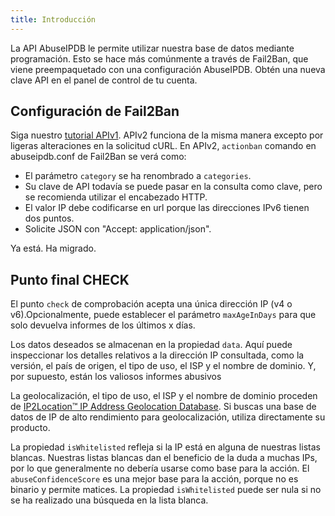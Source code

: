 ```yaml
---
title: Introducción
---
```


La API AbuseIPDB le permite utilizar nuestra base de datos mediante programación. Esto se hace más comúnmente a través de Fail2Ban, que viene preempaquetado con una configuración AbuseIPDB. Obtén una nueva clave API en el panel de control de tu cuenta.


Configuración de Fail2Ban
-------------------------

Siga nuestro [tutorial APIv1](../fail2ban.md). APIv2 funciona de la misma manera excepto por ligeras alteraciones en la solicitud cURL. En APIv2, `actionban` comando en abuseipdb.conf de Fail2Ban se verá como:

* El parámetro `category` se ha renombrado a `categories`.
* Su clave de API todavía se puede pasar en la consulta como clave, pero se recomienda utilizar el encabezado HTTP.
* El valor IP debe codificarse en url porque las direcciones IPv6 tienen dos puntos.
* Solicite JSON con "Accept: application/json".

Ya está. Ha migrado.

Punto final CHECK
-----------------

El punto `check` de comprobación acepta una única dirección IP (v4 o v6).Opcionalmente, puede establecer el parámetro `maxAgeInDays` para que solo devuelva informes de los últimos x días.

Los datos deseados se almacenan en la propiedad `data`. Aquí puede inspeccionar los detalles relativos a la dirección IP consultada, como la versión, el país de origen, el tipo de uso, el ISP y el nombre de dominio. Y, por supuesto, están los valiosos informes abusivos

La geolocalización, el tipo de uso, el ISP y el nombre de dominio proceden de [IP2Location™ IP Address Geolocation Database](https://www.ip2location.com/database/ip2location). Si buscas una base de datos de IP de alto rendimiento para geolocalización, utiliza directamente su producto.


La propiedad `isWhitelisted` refleja si la IP está en alguna de nuestras listas blancas. Nuestras listas blancas dan el beneficio de la duda a muchas IPs, por lo que generalmente no debería usarse como base para la acción. El `abuseConfidenceScore` es una mejor base para la acción, porque no es binario y permite matices. La propiedad `isWhitelisted` puede ser nula si no se ha realizado una búsqueda en la lista blanca.




